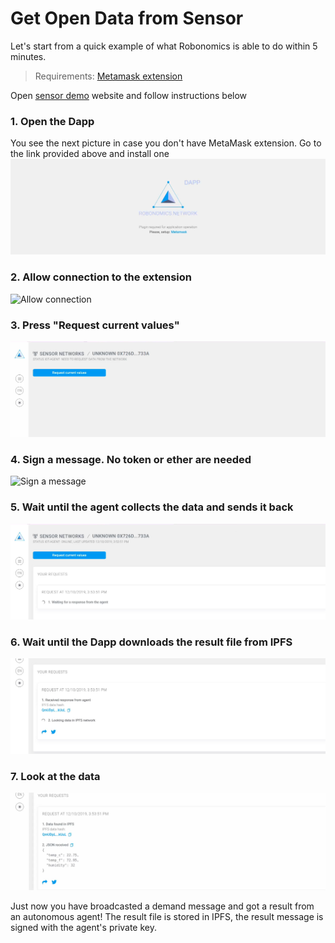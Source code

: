 # Get Open Data from Sensor 

Let's start from a quick example of what Robonomics is able to do within 5 minutes.

> Requirements: [Metamask extension](https://metamask.io/)

Open <a href="https://dapp.robonomics.network/#/sensors/airalab/QmbQT8cj9TJKfYVaidfShnrEX1g14yTC9bdG1XbcRX73wY/0x4D8a26e1f055c0b28D71cf1deA05f0f595a6975d/" target="_blank">sensor demo</a> website and follow instructions below

### 1. Open the Dapp

You see the next picture in case you don't have MetaMask extension. Go to the link provided above and install one
!["No MetaMask"](../img/sensor_demo/sensor-demo-1.png "No MetaMask")

### 2. Allow connection to the extension
<img src="../../img/sensor_demo/sensor-demo-2.png" class="center" alt="Allow connection" />

### 3. Press "Request current values"
!["Order"](../img/sensor_demo/sensor-demo-3.png "Order")

### 4. Sign a message. No token or ether are needed
<img src="../../img/sensor_demo/sensor-demo-4.png" class="center" alt="Sign a message" />

### 5. Wait until the agent collects the data and sends it back
!["Wait for the agent"](../img/sensor_demo/sensor-demo-5.png "Wait for the agent")

### 6. Wait until the Dapp downloads the result file from IPFS
!["Wait for IPFS"](../img/sensor_demo/sensor-demo-6.png "Wait for IPFS")

### 7. Look at the data
!["Data"](../img/sensor_demo/sensor-demo-7.png "Data")

Just now you have broadcasted a demand message and got a result from an autonomous agent! The result file is stored in IPFS, the result message is signed with the agent's private key.

<style>
.center {
  display: block;
  margin-left: auto;
  margin-right: auto;
}

.half {
  transform: scale(0.5);
}
</style>

